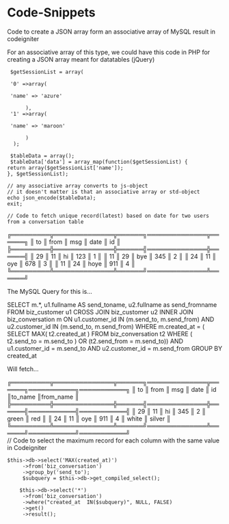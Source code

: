 # Code-Snippets
Code to create a JSON array form an associative array of MySQL result in codeigniter

For an associative array of this type, we could have this code in PHP for creating a JSON array meant for datatables (jQuery)

     $getSessionList = array(

     '0' =>array(

     'name' => 'azure'

          ),
     '1' =>array(

     'name' => 'maroon'

          )
      );

     $tableData = array();
     $tableData['data'] = array_map(function($getSessionList) {
    return array($getSessionList['name']);
    }, $getSessionList);

    // any associative array converts to js-object
    // it doesn't matter is that an associative array or std-object
    echo json_encode($tableData);
    exit;
    
    // Code to fetch unique record(latest) based on date for two users from a conversation table
╔═════════╦══════════════╦══════╗══════════════╦══════╗
║ to 	  ║  from        ║ msg  ║  date        ║ id   ║
╠═════════╬══════════════╬══════╣══════════════╬══════╣
║  29     ║ 11           ║ hi   ║  123         ║ 1    ║
║  11     ║ 29           ║ bye  ║  345         ║ 2    ║
║  24     ║ 11           ║ oye  ║  678         ║ 3    ║
║  11     ║ 24           ║ hoye ║  911         ║ 4    ║
╚═════════╩══════════════╩══════╝══════════════╩══════╝

The MySQL Query for this is...

SELECT m.*, u1.fullname AS send_toname, u2.fullname as send_fromname FROM
biz_customer u1 CROSS JOIN biz_customer u2
INNER JOIN biz_conversation m ON
u1.customer_id IN (m.send_to, m.send_from)
AND u2.customer_id IN (m.send_to, m.send_from) 
WHERE m.created_at = ( SELECT MAX( t2.created_at ) 
FROM biz_conversation t2 
WHERE ( t2.send_to = m.send_to ) 
OR (t2.send_from = m.send_to)) 
AND u1.customer_id = m.send_to 
AND u2.customer_id = m.send_from
GROUP BY created_at

Will fetch...

╔═════════╦══════════════╦══════╗══════════════╦══════╗═══════════╗═══════════╗
║ to 	  ║  from        ║ msg  ║  date        ║ id   ║to_name    ║from_name  ║
╠═════════╬══════════════╬══════╣══════════════╬══════╣═══════════╣═══════════╣
║  29     ║ 11           ║ hi   ║  345         ║ 2    ║ green     ║ red       ║
║  24     ║ 11           ║ oye  ║  911         ║ 4    ║ white     ║ silver    ║
╚═════════╩══════════════╩══════╝══════════════╩══════╝═══════════╝═══════════╝    
    // Code to select the maximum record for each column with the same value in Codeigniter
    
    $this->db->select('MAX(created_at)')
         ->from('biz_conversation')
         ->group_by('send_to');
		 $subquery = $this->db->get_compiled_select();

		$this->db->select('*')
         ->from('biz_conversation')
         ->where("created_at  IN($subquery)", NULL, FALSE)
         ->get()
         ->result();

